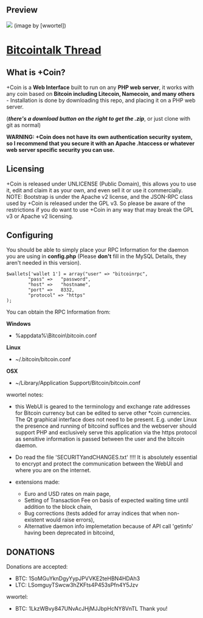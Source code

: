 Preview
-------
![](http://www.dorpstraat.com/coin.png)
(image by [wwortel])

# [Bitcointalk Thread](https://bitcointalk.org/index.php?topic=67274.0) #

What is +Coin?
--------------
+Coin is a **Web Interface** built to run on any **PHP web server**, it works with any coin based on **Bitcoin including Litecoin, Namecoin, and many others** -
Installation is done by downloading this repo, and placing it on a PHP web server.

(***there's a download button on the right to get the .zip***, or just clone with git as normal)

**WARNING: +Coin does not have its own authentication security
system, so I recommend that you secure it with an Apache
.htaccess or whatever web server specific security you can use.**


Licensing
---------
+Coin is released under UNLICENSE (Public Domain), this allows
you to use it, edit and claim it as your own, and even sell it
or use it commercially.
NOTE: Bootstrap is under the Apache v2 license, and the JSON-RPC
class used by +Coin is released under the GPL v3. So please be
aware of the restrictions if you do want to use +Coin in any
way that may break the GPL v3 or Apache v2 licensing.

Configuring
-----------
You should be able to simply place your RPC Information for the
daemon you are using in **config.php** (Please **don't** fill in the
MySQL Details, they aren't needed in this version).

    $wallets['wallet 1'] = array("user" => "bitcoinrpc",  
            "pass" =>   "password",      
            "host" =>   "hostname",     
            "port" =>   8332,
			"protocol" => "https"
	);   

You can obtain the RPC Information from:

**Windows**

   - %appdata%\Bitcoin\bitcoin.conf

**Linux**

   - ~/.bitcoin/bitcoin.conf
 
**OSX**

   - ~/Library/Application Support/Bitcoin/bitcoin.conf

wwortel notes:
* this WebUI is geared to the terminology and exchange rate addresses for Bitcoin currency but can be edited to serve other *coin currencies. The Qt graphical interface does not need to be present.
E.g. under Linux the presence and running of bitcoind suffices and the webserver should support PHP and exclusively serve this application via the https protocol as sensitive information is passed between the user and the bitcoin daemon. 

* Do read the file 'SECURITYandCHANGES.txt' !!!! It is absolutely essential to encrypt and protect the communication between the WebUI and where you are on the internet.

* extensions made: 
    * Euro and USD rates on main page,
    * Setting of Transaction Fee on basis of expected waiting time until addition to the block chain,
    * Bug corrections (tests added for array indices that when non-existent would raise errors),
    * Alternative daemon info implemetation because of API call 'getinfo' having been deprecated in bitcoind,  

DONATIONS
---------

Donations are accepted:

- BTC: 1SoMGuYknDgyYypJPVVKE2teHBN4HDAh3
- LTC: LSomguyTSwcw3hZKFts4P453sPfn4Y5Jzv

wwortel:
- BTC: 1LkzWBvy847UNvAcJHjMJJbpHcNY8VnTL
Thank you!
